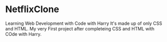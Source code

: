 # NetflixClone
Learning Web Development with Code with Harry 
It's made up of only CSS and HTML.
My very First project after completeing CSS and HTML with COde with Harry.
